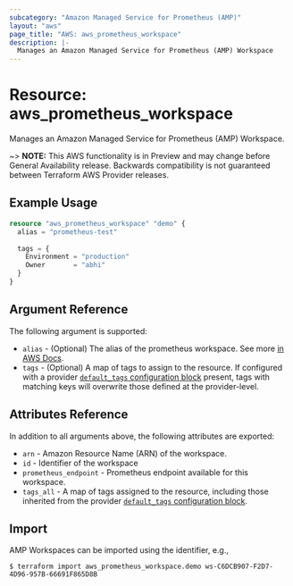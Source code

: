 ```yaml
---
subcategory: "Amazon Managed Service for Prometheus (AMP)"
layout: "aws"
page_title: "AWS: aws_prometheus_workspace"
description: |-
  Manages an Amazon Managed Service for Prometheus (AMP) Workspace
---
```


# Resource: aws_prometheus_workspace

Manages an Amazon Managed Service for Prometheus (AMP) Workspace.

~> **NOTE:** This AWS functionality is in Preview and may change before General Availability release. Backwards compatibility is not guaranteed between Terraform AWS Provider releases.

## Example Usage

```terraform
resource "aws_prometheus_workspace" "demo" {
  alias = "prometheus-test"
  
  tags = {
    Environment = "production"
    Owner       = "abhi"
  }
}
```

## Argument Reference

The following argument is supported:

* `alias` - (Optional) The alias of the prometheus workspace. See more [in AWS Docs](https://docs.aws.amazon.com/prometheus/latest/userguide/AMP-onboard-create-workspace.html).
* `tags` - (Optional) A map of tags to assign to the resource. If configured with a provider [`default_tags` configuration block](/docs/providers/aws/index.html#default_tags-configuration-block) present, tags with matching keys will overwrite those defined at the provider-level.

## Attributes Reference

In addition to all arguments above, the following attributes are exported:

* `arn` - Amazon Resource Name (ARN) of the workspace.
* `id` - Identifier of the workspace
* `prometheus_endpoint` - Prometheus endpoint available for this workspace.
* `tags_all` - A map of tags assigned to the resource, including those inherited from the provider [`default_tags` configuration block](/docs/providers/aws/index.html#default_tags-configuration-block).

## Import

AMP Workspaces can be imported using the identifier, e.g.,

```
$ terraform import aws_prometheus_workspace.demo ws-C6DCB907-F2D7-4D96-957B-66691F865D8B
```